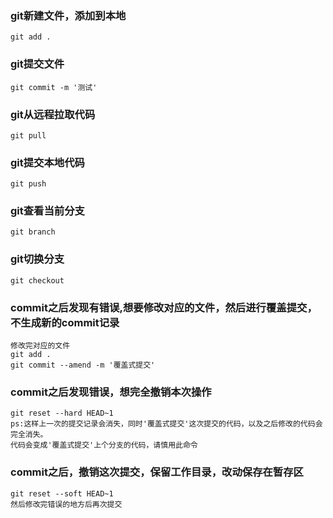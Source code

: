 
### git新建文件，添加到本地
    git add .
### git提交文件
    git commit -m '测试'
### git从远程拉取代码
    git pull
### git提交本地代码
    git push
### git查看当前分支
    git branch
### git切换分支
    git checkout
### commit之后发现有错误,想要修改对应的文件，然后进行覆盖提交，不生成新的commit记录
    修改完对应的文件
    git add .
    git commit --amend -m '覆盖式提交'
### commit之后发现错误，想完全撤销本次操作
    git reset --hard HEAD~1
    ps:这样上一次的提交记录会消失，同时'覆盖式提交'这次提交的代码，以及之后修改的代码会完全消失。
    代码会变成'覆盖式提交'上个分支的代码，请慎用此命令
### commit之后，撤销这次提交，保留工作目录，改动保存在暂存区
    git reset --soft HEAD~1
    然后修改完错误的地方后再次提交
    